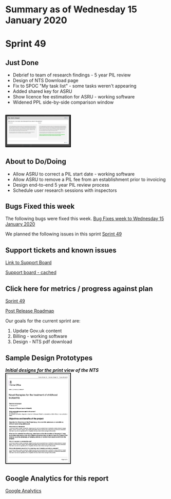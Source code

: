 # Summary as of Wednesday 15 January 2020 

# Sprint 49

## Just Done
* Debrief to team of research findings - 5 year PIL review
* Design of NTS Download page
* Fix to SPOC "My task list" - some tasks weren't appearing
* Added shared key for ASRU
* Show licence fee estimation for ASRU - working software
* Widened PPL side-by-side comparison window

<br>
<a href="graphs/proto2_15012020.png"><img src="graphs/proto2_15012020.png" alt="HTML5 Icon" width="200" style="border:2px solid black"></a>
<br>


## About to Do/Doing
* Allow ASRU to correct a PIL start date - working software
* Allow ASRU to remove a PIL fee from an establishment prior to invoicing
* Design end-to-end 5 year PIL review process
* Schedule user research sessions with inspectors

## Bugs Fixed this week
The following bugs were fixed this week.
[Bug Fixes week to Wednesday 15 January 2020](graphs/bugs15012020.png)

We planned the following issues in this sprint 
[Sprint 49](graphs/sprint15012020.png)

## Support tickets and known issues
[Link to Support Board](https://collaboration.homeoffice.gov.uk/jira/secure/RapidBoard.jspa?rapidView=1717&selectedIssue=ASSB-253)

[Support board - cached](graphs/supportBoard15012020.png)

## Click here for metrics / progress against plan
[Sprint 49](graphs/progress15012020.png)

[Post Release Roadmap](graphs/roadmap15012020.png)

Our goals for the current sprint are:
1. Update Gov.uk content 
2. Billing - working software 
3. Design - NTS pdf download

## Sample Design Prototypes
***Initial designs for the print view of the NTS***
<br>
<a href="graphs/proto1_15012020.png"><img src="graphs/proto1_15012020.png" alt="HTML5 Icon" width="200" style="border:2px solid black"></a>
<br>



## Google Analytics for this report
[Google Analytics](graphs/GA15012020.png)

